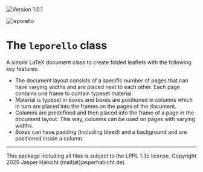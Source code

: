 ![Version 1.0.1](https://img.shields.io/badge/version-1.0.1-blue)

![leporello](https://github.com/user-attachments/assets/d97a94d7-6764-4633-94e6-8a2ee41ac375)

# The `leporello` class

A simple LaTeX document class to create folded leaflets with the following key features:

- The document layout consists of a specific number of pages that can have varying widths and are placed next to each other. Each page contains one frame to contain typeset material.
- Material is typeset in boxes and boxes are positioned in columns which in turn are placed into the frames on the pages of the document.
- Columns are predefined and then placed into the frame of a page in the document layout. This way, columns can be used on pages with varying widths.
- Boxes can have padding (including bleed) and a background and are positioned inside a column.

---

This package including all files is subject to the LPPL 1.3c license. Copyright 2025 Jasper Habicht (mail(at)jasperhabicht.de).
